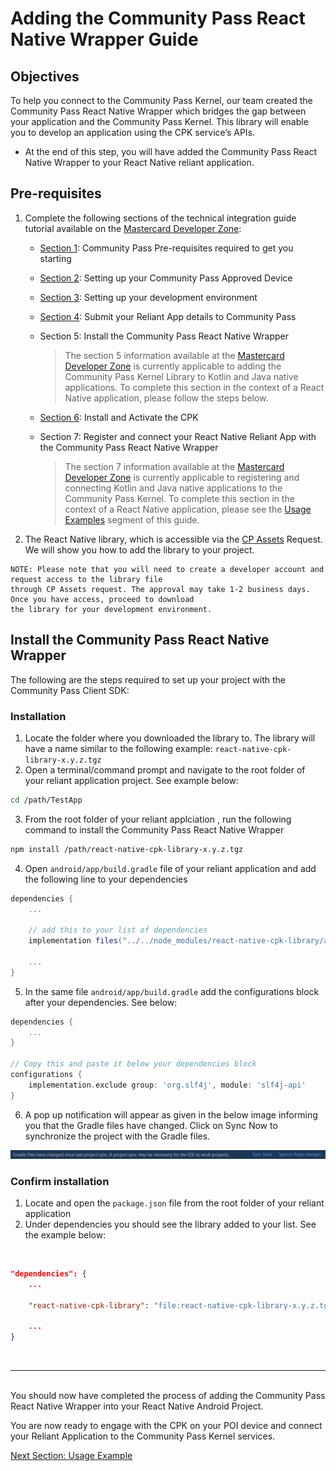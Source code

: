 # Adding the Community Pass React Native Wrapper Guide

## Objectives

To help you connect to the Community Pass Kernel, our team created the Community Pass React Native Wrapper which bridges the gap between your application and the Community Pass Kernel. This library will enable you to develop an application using the CPK service’s APIs.

- At the end of this step, you will have added the Community Pass React Native Wrapper to your React Native reliant application.

## Pre-requisites

1.  Complete the following sections of the technical integration guide tutorial available on the [Mastercard Developer Zone](https://developer.mastercard.com/cp-kernel-integration-api/tutorial/getting-started-guide/):

    - [Section 1](https://developer.mastercard.com/cp-kernel-integration-api/tutorial/getting-started-guide/step1): Community Pass Pre-requisites required to get you starting
    - [Section 2](https://developer.mastercard.com/cp-kernel-integration-api/tutorial/getting-started-guide/step2): Setting up your Community Pass Approved Device
    - [Section 3](https://developer.mastercard.com/cp-kernel-integration-api/tutorial/getting-started-guide/step3): Setting up your development environment
    - [Section 4](https://developer.mastercard.com/cp-kernel-integration-api/tutorial/getting-started-guide/step4): Submit your Reliant App details to Community Pass
    - Section 5: Install the Community Pass React Native Wrapper

      > The section 5 information available at the [Mastercard Developer Zone](https://developer.mastercard.com/cp-kernel-integration-api/tutorial/getting-started-guide/step5/) is currently applicable to adding the Community Pass Kernel Library to Kotlin and Java native applications. To complete this section in the context of a React Native application, please follow the steps below.

    - [Section 6](https://developer.mastercard.com/cp-kernel-integration-api/tutorial/getting-started-guide/step6): Install and Activate the CPK
    - Section 7: Register and connect your React Native Reliant App with the Community Pass React Native Wrapper

      > The section 7 information available at the [Mastercard Developer Zone](https://developer.mastercard.com/cp-kernel-integration-api/tutorial/getting-started-guide/step7/) is currently applicable to registering and connecting Kotlin and Java native applications to the Community Pass Kernel. To complete this section in the context of a React Native application, please see the [Usage Examples](usage-examples.md) segment of this guide.

2.  The React Native library, which is accessible via the [CP Assets](https://developer.mastercard.com/cp-kernel-integration-api/documentation/cp-assets/cp-assets-request/) Request. We will show you how to add the library to your project.

```
NOTE: Please note that you will need to create a developer account and request access to the library file
through CP Assets request. The approval may take 1-2 business days. Once you have access, proceed to download
the library for your development environment.
```

## Install the Community Pass React Native Wrapper

The following are the steps required to set up your project with the Community Pass Client SDK:

### Installation

1. Locate the folder where you downloaded the library to. The library will have a name similar to the following example: `react-native-cpk-library-x.y.z.tgz`
2. Open a terminal/command prompt and navigate to the root folder of your reliant application project. See example below:

```sh
cd /path/TestApp
```

3. From the root folder of your reliant applciation , run the following command to install the Community Pass React Native Wrapper

```sh
npm install /path/react-native-cpk-library-x.y.z.tgz
```

4. Open `android/app/build.gradle` file of your reliant application and add the following line to your dependencies

```gradle
dependencies {
    ...

    // add this to your list of dependencies
    implementation files("../../node_modules/react-native-cpk-library/android/libs/community-pass-library-v2.4.0.aar");

    ...
}
```

5. In the same file `android/app/build.gradle` add the configurations block after your dependencies. See below:

```gradle
dependencies {
    ...
}

// Copy this and paste it below your dependencies block
configurations {
    implementation.exclude group: 'org.slf4j', module: 'slf4j-api'
}
```

6.  A pop up notification will appear as given in the below image informing you that the Gradle files have changed. Click on Sync Now to synchronize the project with the Gradle files.

![](/docs/assets/android-studio-popup.png)

### Confirm installation

1. Locate and open the `package.json` file from the root folder of your reliant application
2. Under dependencies you should see the library added to your list. See the example below:

<br/>

```json
"dependencies": {
    ...

    "react-native-cpk-library": "file:react-native-cpk-library-x.y.z.tgz",

    ...
}
```

<br/>

---

<br/>
You should now have completed the process of adding the Community Pass React Native Wrapper into your React Native Android Project.

You are now ready to engage with the CPK on your POI device and connect your Reliant Application to the Community Pass Kernel services.

[Next Section: Usage Example](usage-examples.md)

